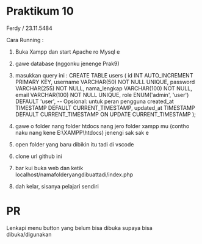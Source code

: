 # Praktikum 10
Ferdy / 23.11.5484

Cara Running :
1. Buka Xampp dan start Apache ro Mysql e
2. gawe database (nggonku jenenge Prak9)
3. masukkan query ini :
CREATE TABLE users (
    id INT AUTO_INCREMENT PRIMARY KEY,
    username VARCHAR(50) NOT NULL UNIQUE,
    password VARCHAR(255) NOT NULL,
    nama_lengkap VARCHAR(100) NOT NULL,
    email VARCHAR(100) NOT NULL UNIQUE,
    role ENUM('admin', 'user') DEFAULT 'user', -- Opsional: untuk peran pengguna
    created_at TIMESTAMP DEFAULT CURRENT_TIMESTAMP,
    updated_at TIMESTAMP DEFAULT CURRENT_TIMESTAMP ON UPDATE CURRENT_TIMESTAMP
);

4. gawe o folder nang folder htdocs nang jero folder xampp mu (contho naku nang kene E:\XAMPP\htdocs) jenengi sak sak e
5. open folder yang baru dibikin itu tadi di vscode
6. clone url github ini
7. bar kui buka web dan ketik localhost/namafolderyangdibuattadi/index.php
8. dah kelar, sisanya pelajari sendiri

# PR
Lenkapi menu button yang belum bisa dibuka supaya bisa dibuka/digunakan
